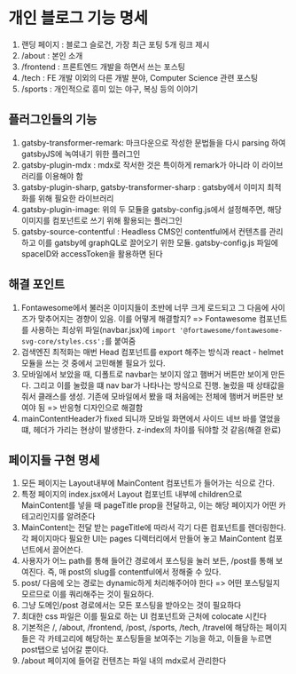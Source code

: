 # 개인 블로그 기능 명세

1. 랜딩 페이지 : 블로그 슬로건, 가장 최근 포팅 5개 링크 제시
2. /about : 본인 소개
3. /frontend : 프론트엔드 개발을 하면서 쓰는 포스팅
4. /tech : FE 개발 이외의 다른 개발 분야, Computer Science 관련 포스팅
5. /sports : 개인적으로 흥미 있는 야구, 복싱 등의 이야기

## 플러그인들의 기능

1. gatsby-transformer-remark: 마크다운으로 작성한 문법들을 다시 parsing 하여 gatsbyJS에 녹여내기 위한 플러그인
2. gatsby-plugin-mdx : mdx로 작서한 것은 특이하게 remark가 아니라 이 라이브러리를 이용해야 함
3. gatsby-plugin-sharp, gatsby-transformer-sharp : gatsby에서 이미지 최적화를 위해 필요한 라이브러리
4. gatsby-plugin-image: 위의 두 모듈을 gatsby-config.js에서 설정해주면, 해당 이미지를 컴포넌트로 쓰기 위해 활용되는 플러그인
5. gatsby-source-contentful : Headless CMS인 contentful에서 컨텐츠를 관리하고 이를 gatsby에 graphQL로 끌어오기 위한 모듈. gatsby-config.js 파일에 spaceID와 accessToken을 활용하면 된다

## 해결 포인트

1. Fontawesome에서 불러온 이미지들이 초반에 너무 크게 로드되고 그 다음에 사이즈가 맞추어지는 경향이 있음. 이를 어떻게 해결할지? =>
   Fontawesome 컴포넌트를 사용하는 최상위 파일(navbar.jsx)에 `import '@fortawesome/fontawesome-svg-core/styles.css';`를 붙여줌
2. 검색엔진 최적화는 매번 Head 컴포넌트를 export 해주는 방식과 react - helmet 모듈을 쓰는 것 중에서 고민해볼 필요가 있다.
3. 모바일에서 보았을 때, 디폴트로 navbar는 보이지 않고 햄버거 버튼만 보이게 만든다. 그리고 이를 눌렀을 떄 nav bar가 나타나는 방식으로 진행. 눌렀을 때 상태값을 줘서 클래스를 생성. 기존에 모바일에서 봤을 때 처음에는 전체에 햄버거 버튼만 보여야 됨 => 반응형 디자인으로 해결함
4. mainContentHeader가 fixed 되니까 모바일 화면에서 사이드 네브 바를 열었을 떄, 헤더가 가리는 현상이 발생한다. z-index의 차이를 둬야할 것 같음(해결 완료)

## 페이지들 구현 명세

1. 모든 페이지는 Layout내부에 MainContent 컴포넌트가 들어가는 식으로 간다.
2. 특정 페이지의 index.jsx에서 Layout 컴포넌트 내부에 children으로 MainContent를 넣을 때 pageTitle prop을 전달하고, 이는 해당 페이지가 어떤 카테고리인지를 알려준다
3. MainContent는 전달 받는 pageTitle에 따라서 각기 다른 컴포넌트를 렌더링한다. 각 페이지마다 필요한 UI는 pages 디렉터리에서 만들어 놓고 MainContent 컴포넌트에서 끌어쓴다.
4. 사용자가 어느 path를 통해 들어간 경로에서 포스팅을 눌러 보든, /post를 통해 보여진다. 즉, 매 post의 slug를 contentful에서 정해줄 수 있다.
5. post/ 다음에 오는 경로는 dynamic하게 처리해주어야 한다 => 어떤 포스팅일지 모르므로 이를 쿼리해주는 것이 필요하다.
6. 그냥 도메인/post 경로에서는 모든 포스팅을 받아오는 것이 필요하다
7. 최대한 css 파일은 이를 필요로 하는 UI 컴포넌트와 근처에 colocate 시킨다
8. 기본적은 /, /about, /frontend, /post, /sports, /tech, /travel에 해당하는 페이지들은 각 카테고리에 해당하는 포스팅들을 보여주는 기능을 하고, 이들을 누르면 post탭으로 넘어갈 뿐이다.
9. /about 페이지에 들어갈 컨텐츠는 파일 내의 mdx로서 관리한다
